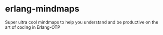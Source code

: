 erlang-mindmaps
===============

Super ultra cool mindmaps to help you understand and be productive on the art of coding in Erlang-OTP

